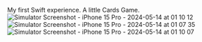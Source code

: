 My first Swift experience.
A little Cards Game.
![Simulator Screenshot - iPhone 15 Pro - 2024-05-14 at 01 10 12](https://github.com/aarican1/CardWorkout/assets/93190017/7e2b6b43-049c-4546-83e6-5ce7ac7dad00)
![Simulator Screenshot - iPhone 15 Pro - 2024-05-14 at 01 07 35](https://github.com/aarican1/CardWorkout/assets/93190017/703dafb2-f272-4aff-8122-ac81064d79ba)
![Simulator Screenshot - iPhone 15 Pro - 2024-05-14 at 01 10 07](https://github.com/aarican1/CardWorkout/assets/93190017/8ba45864-e208-4801-8c0f-4ede3a330652)
